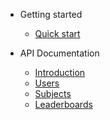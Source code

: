 - Getting started
  
  - [Quick start](README.md)

- API Documentation

  - [Introduction](api/introduction.md)
  - [Users](api/users.md)
  - [Subjects](api/subjects.md)
  - [Leaderboards](api/leaderboards.md)
